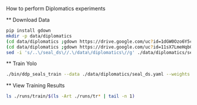 How to perform Diplomatics experiments

** Download Data
```bash
pip install gdown
mkdir -p data/diplomatics
(cd data/diplomatics ;gdown https://drive.google.com/uc?id=1dGW0Ozo6Y5crckCcjYr_w93XewGm0p-y && tar -xpvzf train.tar.gz)
(cd data/diplomatics ;gdown https://drive.google.com/uc?id=11sX7LmeHqbGJUFTQ9kqJhKQ0zhXMDbvX && tar -xpvzf validate.tar.gz)
sed -i 's/..\/seal_ds\//.\/data\/diplomatics\//g' ./data/diplomatics/seal_ds.yaml
```


** Train Yolo
```bash
./bin/ddp_seals_train --data ./data/diplomatics/seal_ds.yaml --weights ''  --workers 0 --cfg ./models/yolo_didip.yaml --save-period 1
```

** View Training Results
```bash
ls ./runs/train/$(ls -Art ./runs/tr* | tail -n 1)
```

